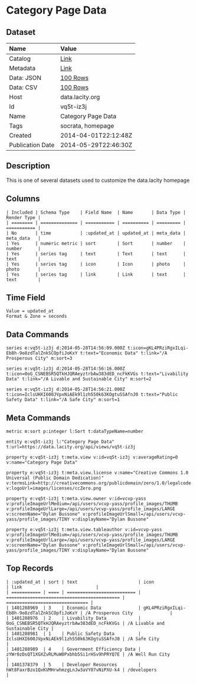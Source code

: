# Category Page Data

## Dataset

| Name | Value |
| :--- | :---- |
| Catalog | [Link](https://catalog.data.gov/dataset/category-page-data-e863a) |
| Metadata | [Link](https://data.lacity.org/api/views/vq5t-iz3j) |
| Data: JSON | [100 Rows](https://data.lacity.org/api/views/vq5t-iz3j/rows.json?max_rows=100) |
| Data: CSV | [100 Rows](https://data.lacity.org/api/views/vq5t-iz3j/rows.csv?max_rows=100) |
| Host | data.lacity.org |
| Id | vq5t-iz3j |
| Name | Category Page Data |
| Tags | socrata, homepage |
| Created | 2014-04-01T22:12:48Z |
| Publication Date | 2014-05-29T22:46:30Z |

## Description

This is one of several datasets used to customize the data.lacity homepage

## Columns

```ls
| Included | Schema Type    | Field Name  | Name       | Data Type | Render Type |
| ======== | ============== | =========== | ========== | ========= | =========== |
| No       | time           | :updated_at | updated_at | meta_data | meta_data   |
| Yes      | numeric metric | sort        | Sort       | number    | number      |
| Yes      | series tag     | text        | Text       | text      | text        |
| Yes      | series tag     | icon        | Icon       | photo     | photo       |
| Yes      | series tag     | link        | Link       | text      | text        |
```

## Time Field

```ls
Value = updated_at
Format & Zone = seconds
```

## Data Commands

```ls
series e:vq5t-iz3j d:2014-05-28T14:56:09.000Z t:icon=gKL4PRziRgxILqi-Eb8h-9o8zdTalZnkSCOpfiJoKxY t:text="Economic Data" t:link="/A Prosperous City" m:sort=3

series e:vq5t-iz3j d:2014-05-28T14:56:16.000Z t:icon=0oG_CSNEBSR5QTkHJQRAeyztrbAw383dED_ncFkKVGs t:text="Livability Data" t:link="/A Livable and Sustainable City" m:sort=2

series e:vq5t-iz3j d:2014-05-28T14:56:21.000Z t:icon=IclsUHXI600JVpxNiAEk9l1zh550k63KOgtuSSAfnJ0 t:text="Public Safety Data" t:link="/A Safe City" m:sort=1
```

## Meta Commands

```ls
metric m:sort p:integer l:Sort t:dataTypeName=number

entity e:vq5t-iz3j l:"Category Page Data" t:url=https://data.lacity.org/api/views/vq5t-iz3j

property e:vq5t-iz3j t:meta.view v:id=vq5t-iz3j v:averageRating=0 v:name="Category Page Data"

property e:vq5t-iz3j t:meta.view.license v:name="Creative Commons 1.0 Universal (Public Domain Dedication)" v:termsLink=http://creativecommons.org/publicdomain/zero/1.0/legalcode v:logoUrl=images/licenses/ccZero.png

property e:vq5t-iz3j t:meta.view.owner v:id=vcvp-yass v:profileImageUrlMedium=/api/users/vcvp-yass/profile_images/THUMB v:profileImageUrlLarge=/api/users/vcvp-yass/profile_images/LARGE v:screenName="Dylan Bussone" v:profileImageUrlSmall=/api/users/vcvp-yass/profile_images/TINY v:displayName="Dylan Bussone"

property e:vq5t-iz3j t:meta.view.tableauthor v:id=vcvp-yass v:profileImageUrlMedium=/api/users/vcvp-yass/profile_images/THUMB v:profileImageUrlLarge=/api/users/vcvp-yass/profile_images/LARGE v:screenName="Dylan Bussone" v:profileImageUrlSmall=/api/users/vcvp-yass/profile_images/TINY v:displayName="Dylan Bussone"
```

## Top Records

```ls
| :updated_at | sort | text                       | icon                                        | link                            | 
| =========== | ==== | ========================== | =========================================== | =============================== | 
| 1401288969  | 3    | Economic Data              | gKL4PRziRgxILqi-Eb8h-9o8zdTalZnkSCOpfiJoKxY | /A Prosperous City              | 
| 1401288976  | 2    | Livability Data            | 0oG_CSNEBSR5QTkHJQRAeyztrbAw383dED_ncFkKVGs | /A Livable and Sustainable City | 
| 1401288981  | 1    | Public Safety Data         | IclsUHXI600JVpxNiAEk9l1zh550k63KOgtuSSAfnJ0 | /A Safe City                    | 
| 1401288989  | 4    | Government Efficiency Data | zYWr0zDsQT1XGXZvRLMuW0Pxbhb5Si1rHSv9hPRYQ7E | /A Well Run City                | 
| 1401378379  | 5    | Developer Resources        | hWt8FaxrBzo1QxKVMHrwhmzgLnJw3aVY07vNiPXU-k4 | /developers                     | 
```